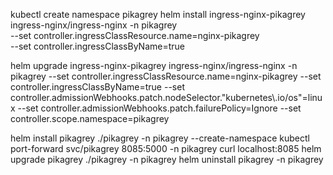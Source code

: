 kubectl create namespace pikagrey
helm install ingress-nginx-pikagrey ingress-nginx/ingress-nginx -n pikagrey \
--set controller.ingressClassResource.name=nginx-pikagrey \
--set controller.ingressClassByName=true

helm upgrade ingress-nginx-pikagrey ingress-nginx/ingress-nginx -n pikagrey --set controller.ingressClassResource.name=nginx-pikagrey --set controller.ingressClassByName=true --set controller.admissionWebhooks.patch.nodeSelector."kubernetes\\.io/os"=linux --set controller.admissionWebhooks.patch.failurePolicy=Ignore --set controller.scope.namespace=pikagrey


helm install pikagrey ./pikagrey -n pikagrey --create-namespace
kubectl port-forward svc/pikagrey 8085:5000 -n pikagrey
curl localhost:8085
helm upgrade pikagrey ./pikagrey -n pikagrey
helm uninstall pikagrey -n pikagrey